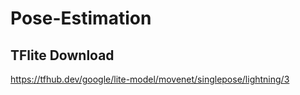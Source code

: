 # Pose-Estimation


## TFlite Download
https://tfhub.dev/google/lite-model/movenet/singlepose/lightning/3

